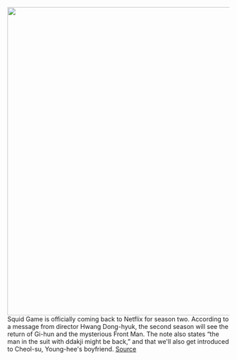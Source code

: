 <img src='https://cdn.vox-cdn.com/thumbor/vhgEnKfjxGVgA_7-YFsJ2qCldSM=/0x0:1080x942/1200x800/filters:focal(454x385:626x557)/cdn.vox-cdn.com/uploads/chorus_image/image/70968724/SG_S2_Announce_1x1_NETFLIX_NoDate.0.jpg' width='700px' /><br/>
Squid Game is officially coming back to Netflix for season two. According to a message from director Hwang Dong-hyuk, the second season will see the return of Gi-hun and the mysterious Front Man. The note also states “the man in the suit with ddakji might be back,” and that we'll also get introduced to Cheol-su, Young-hee's boyfriend.
<a href='https://www.theverge.com/2022/6/12/23164831/netflix-squid-game-s2-hwang-dong-hyuk'> Source <a/>